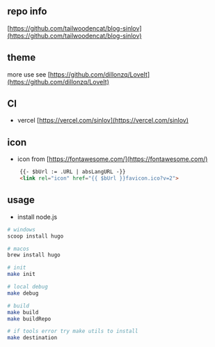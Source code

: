 ## repo info

[https://github.com/tailwoodencat/blog-sinlov](https://github.com/tailwoodencat/blog-sinlov)

## theme

more use see [https://github.com/dillonzq/LoveIt](https://github.com/dillonzq/LoveIt)


## CI

 - vercel [https://vercel.com/sinlov](https://vercel.com/sinlov)

## icon

- icon from [https://fontawesome.com/](https://fontawesome.com/)

```html
    {{- $bUrl := .URL | absLangURL -}}
    <link rel="icon" href="{{ $bUrl }}favicon.ico?v=2">
```

## usage

- install node.js

```bash
# windows
scoop install hugo

# macos
brew install hugo

# init
make init

# local debug
make debug

# build
make build
make buildRepo

# if tools error try make utils to install
make destination
```